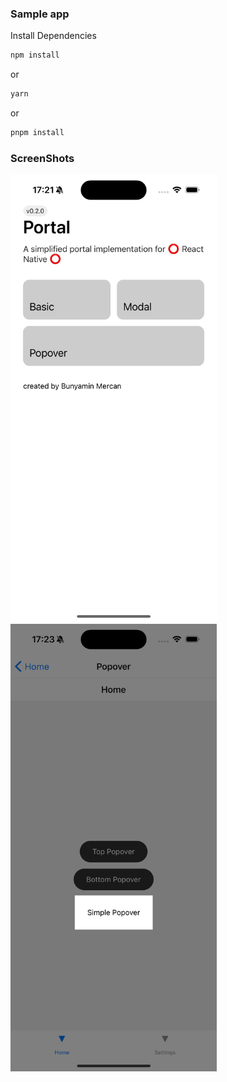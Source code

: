 ### Sample app

Install Dependencies

```sh
npm install
```
or
```sh
yarn
```
or
```sh
pnpm install
```

### ScreenShots

<div>
    <img src="./screenshots/shot-1.png" width="330" alt="Shot 1"/>
    <img src="./screenshots/shot-2.png" width="330" alt="Shot 2"/>
</div>
